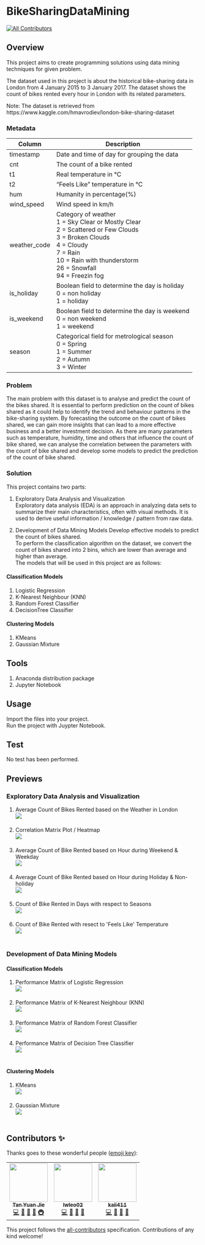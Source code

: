 # BikeSharingDataMining
<!-- ALL-CONTRIBUTORS-BADGE:START - Do not remove or modify this section -->
[![All Contributors](https://img.shields.io/badge/all_contributors-3-orange.svg?style=flat-square)](#contributors-)
<!-- ALL-CONTRIBUTORS-BADGE:END -->

## Overview
<p>This project aims to create programming solutions using data mining techniques for given problem.</p>

<p>The dataset used in this project is about the historical bike-sharing data in London from 4 January 2015 to 3 January 2017. The dataset shows the count of bikes rented every hour in London with its related parameters.</p>

<p>Note: The dataset is retrieved from https://www.kaggle.com/hmavrodiev/london-bike-sharing-dataset</p>

### Metadata
|     Column          |     Description                                                                                                                                                                                                       |
|---------------------|----------------------------------------------------------------------------------------------------------------------------------------------------------|
|     timestamp       |     Date and time of day for grouping the data                                                                                                                                                                        |
|     cnt             |     The count of a bike rented                                                                                                                                                                                        |
|     t1              |     Real temperature in °C                                                                                                                                                                                            |
|     t2              |     “Feels Like” temperature in °C                                                                                                                                                                                    |
|     hum             |     Humanity in percentage(%)                                                                                                                                                                                         |
|     wind_speed      |     Wind speed in km/h                                                                                                                                                                                                |
|     weather_code    |     Category of weather <br> 1 = Sky Clear or Mostly Clear <br> 2 = Scattered or Few Clouds <br> 3 = Broken Clouds <br> 4 = Cloudy <br> 7 = Rain <br> 10 = Rain with thunderstorm <br> 26 = Snowfall <br> 94 = Freezin fog    |
|     is_holiday      |     Boolean field to determine the day is holiday <br> 0 = non holiday <br> 1 = holiday |
|     is_weekend      |     Boolean field to determine the day is weekend <br> 0 = non weekend <br> 1 = weekend  |
|     season          |     Categorical field for metrological season <br> 0 = Spring <br> 1 = Summer <br> 2 = Autumn <br> 3 = Winter  |

### Problem
The main problem with this dataset is to analyse and predict the count of the bikes shared. It is essential to perform prediction on the count of bikes shared as it could help to identify the trend and behaviour patterns in the bike-sharing system. By forecasting the outcome on the count of bikes shared, we can gain more insights that can lead to a more effective business and a better investment decision. As there are many parameters such as temperature, humidity, time and others that influence the count of bike shared, we can analyse the correlation between the parameters with the count of bike shared and develop some models to predict the prediction of the count of bike shared.

### Solution
This project contains two parts:

1. Exploratory Data Analysis and Visualization<br>
Exploratory data analysis (EDA) is an approach in analyzing data sets to summarize their main characteristics, often with visual methods. It is used to derive useful information / knowledge / pattern from raw data.

2. Development of Data Mining Models
Develop effective models to predict the count of bikes shared.<br>
To perform the classification algorithm on the dataset, we convert the count of bikes shared into 2 bins, which are lower than average and higher than average.<br>
The models that will be used in this project are as follows:

#### Classification Models
1. Logistic Regression
2. K-Nearest Neighbour (KNN)
3. Random Forest Classifier
4. DecisionTree Classifier

#### Clustering Models
1. KMeans
2. Gaussian Mixture
  
## Tools
1. Anaconda distribution package
2. Jupyter Notebook

## Usage
Import the files into your project.<br>
Run the project with Juypter Notebook.

## Test
No test has been performed.

## Previews

### Exploratory Data Analysis and Visualization
1. Average Count of Bikes Rented based on the Weather in London <br> <img src="previews/BarGraph.png"><br><br>
2. Correlation Matrix Plot / Heatmap <br> <img src="previews/CorrelationHeatMap.png"><br><br>
3. Average Count of Bike Rented based on Hour during Weekend & Weekday <br> <img src="previews/PointPlot.png"><br><br>
4. Average Count of Bike Rented based on Hour during Holiday & Non-holiday <br> <img src="previews/LinePlot.png"><br><br>
5. Count of Bike Rented in Days with respect to Seasons <br> <img src="previews/BoxPlot&StripPlot.png"><br><br>
6. Count of Bike Rented with resect to 'Feels Like' Temperature <br> <img src="previews/RidgelinePlot.png"><br><br>
  
### Development of Data Mining Models

#### Classification Models
1. Performance Matrix of Logistic Regression <br> <img src="previews/LogisticRegression.png"><br><br>
2. Performance Matrix of K-Nearest Neighbour (KNN) <br> <img src="previews/KNN.png"><br><br>
3. Performance Matrix of Random Forest Classifier <br> <img src="previews/RandomForest.png"><br><br>
4. Performance Matrix of Decision Tree Classifier <br> <img src="previews/DecisionTree.png"><br><br>

#### Clustering Models
1. KMeans <br> <img src="previews/KMeans.png"><br><br>
2. Gaussian Mixture <br> <img src="previews/GaussianMixture.png"><br><br>

## Contributors ✨

Thanks goes to these wonderful people ([emoji key](https://allcontributors.org/docs/en/emoji-key)):

<!-- ALL-CONTRIBUTORS-LIST:START - Do not remove or modify this section -->
<!-- prettier-ignore-start -->
<!-- markdownlint-disable -->
<table>
  <tr>
    <td align="center"><a href="https://github.com/yuanjie8629"><img src="https://avatars.githubusercontent.com/u/86699785?v=4?s=100" width="100px;" alt=""/><br /><sub><b>Tan Yuan Jie</b></sub></a><br /><a href="https://github.com/yuanjie8629/BikeSharingDataMining/commits?author=yuanjie8629" title="Code">💻</a> <a href="#data-yuanjie8629" title="Data">🔣</a> <a href="https://github.com/yuanjie8629/BikeSharingDataMining/commits?author=yuanjie8629" title="Documentation">📖</a> <a href="#ideas-yuanjie8629" title="Ideas, Planning, & Feedback">🤔</a> <a href="#infra-yuanjie8629" title="Infrastructure (Hosting, Build-Tools, etc)">🚇</a></td>
    <td align="center"><a href="https://github.com/lwleo02"><img src="https://avatars.githubusercontent.com/u/86616877?v=4?s=100" width="100px;" alt=""/><br /><sub><b>lwleo02</b></sub></a><br /><a href="https://github.com/yuanjie8629/BikeSharingDataMining/commits?author=lwleo02" title="Code">💻</a> <a href="#data-lwleo02" title="Data">🔣</a> <a href="https://github.com/yuanjie8629/BikeSharingDataMining/commits?author=lwleo02" title="Documentation">📖</a> <a href="#ideas-lwleo02" title="Ideas, Planning, & Feedback">🤔</a></td>
    <td align="center"><a href="https://github.com/Kai411"><img src="https://avatars.githubusercontent.com/u/51218403?v=4?s=100" width="100px;" alt=""/><br /><sub><b>kaii411</b></sub></a><br /><a href="https://github.com/yuanjie8629/BikeSharingDataMining/commits?author=Kai411" title="Code">💻</a> <a href="#data-Kai411" title="Data">🔣</a> <a href="https://github.com/yuanjie8629/BikeSharingDataMining/commits?author=Kai411" title="Documentation">📖</a> <a href="#ideas-Kai411" title="Ideas, Planning, & Feedback">🤔</a></td>
  </tr>
</table>

<!-- markdownlint-restore -->
<!-- prettier-ignore-end -->

<!-- ALL-CONTRIBUTORS-LIST:END -->

This project follows the [all-contributors](https://github.com/all-contributors/all-contributors) specification. Contributions of any kind welcome!